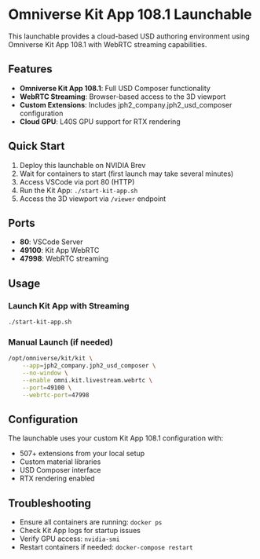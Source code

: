 # Omniverse Kit App 108.1 Launchable

This launchable provides a cloud-based USD authoring environment using Omniverse Kit App 108.1 with WebRTC streaming capabilities.

## Features

- **Omniverse Kit App 108.1**: Full USD Composer functionality
- **WebRTC Streaming**: Browser-based access to the 3D viewport
- **Custom Extensions**: Includes jph2_company.jph2_usd_composer configuration
- **Cloud GPU**: L40S GPU support for RTX rendering

## Quick Start

1. Deploy this launchable on NVIDIA Brev
2. Wait for containers to start (first launch may take several minutes)
3. Access VSCode via port 80 (HTTP)
4. Run the Kit App: `./start-kit-app.sh`
5. Access the 3D viewport via `/viewer` endpoint

## Ports

- **80**: VSCode Server
- **49100**: Kit App WebRTC
- **47998**: WebRTC streaming

## Usage

### Launch Kit App with Streaming
```bash
./start-kit-app.sh
```

### Manual Launch (if needed)
```bash
/opt/omniverse/kit/kit \
    --app=jph2_company.jph2_usd_composer \
    --no-window \
    --enable omni.kit.livestream.webrtc \
    --port=49100 \
    --webrtc-port=47998
```

## Configuration

The launchable uses your custom Kit App 108.1 configuration with:
- 507+ extensions from your local setup
- Custom material libraries
- USD Composer interface
- RTX rendering enabled

## Troubleshooting

- Ensure all containers are running: `docker ps`
- Check Kit App logs for startup issues
- Verify GPU access: `nvidia-smi`
- Restart containers if needed: `docker-compose restart`
